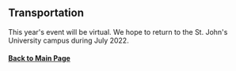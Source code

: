 ## Transportation

This year's event will be virtual.  We hope to return to the St. John's University campus during July 2022.

#### [Back to Main Page](index.md)
